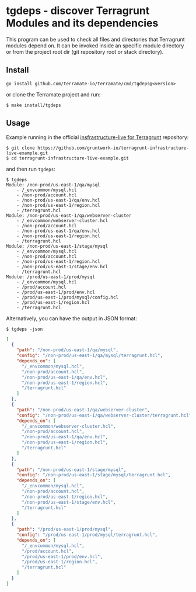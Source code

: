 # tgdeps - discover Terragrunt Modules and its dependencies

This program can be used to check all files and directories that Terragrunt
modules depend on. It can be invoked inside an specific module directory or
from the project root dir (git repository root or stack directory).

## Install

```
go install github.com/terramate-io/terramate/cmd/tgdeps@<version>
```

or clone the Terramate project and run:

```
$ make install/tgdeps
```

## Usage

Example running in the official [insfrastructure-live for Terragrunt](https://github.com/gruntwork-io/terragrunt-infrastructure-live-example) repository:

```
$ git clone https://github.com/gruntwork-io/terragrunt-infrastructure-live-example.git
$ cd terragrunt-infrastructure-live-example.git
```

and then run `tgdeps`:

```
$ tgdeps
Module: /non-prod/us-east-1/qa/mysql
	- /_envcommon/mysql.hcl
	- /non-prod/account.hcl
	- /non-prod/us-east-1/qa/env.hcl
	- /non-prod/us-east-1/region.hcl
	- /terragrunt.hcl
Module: /non-prod/us-east-1/qa/webserver-cluster
	- /_envcommon/webserver-cluster.hcl
	- /non-prod/account.hcl
	- /non-prod/us-east-1/qa/env.hcl
	- /non-prod/us-east-1/region.hcl
	- /terragrunt.hcl
Module: /non-prod/us-east-1/stage/mysql
	- /_envcommon/mysql.hcl
	- /non-prod/account.hcl
	- /non-prod/us-east-1/region.hcl
	- /non-prod/us-east-1/stage/env.hcl
	- /terragrunt.hcl
Module: /prod/us-east-1/prod/mysql
	- /_envcommon/mysql.hcl
	- /prod/account.hcl
	- /prod/us-east-1/prod/env.hcl
	- /prod/us-east-1/prod/mysql/config.hcl
	- /prod/us-east-1/region.hcl
	- /terragrunt.hcl
```

Alternatively, you can have the output in JSON format:

`$ tgdeps -json`

```json
[
  {
    "path": "/non-prod/us-east-1/qa/mysql",
    "config": "/non-prod/us-east-1/qa/mysql/terragrunt.hcl",
    "depends_on": [
      "/_envcommon/mysql.hcl",
      "/non-prod/account.hcl",
      "/non-prod/us-east-1/qa/env.hcl",
      "/non-prod/us-east-1/region.hcl",
      "/terragrunt.hcl"
    ]
  },
  {
    "path": "/non-prod/us-east-1/qa/webserver-cluster",
    "config": "/non-prod/us-east-1/qa/webserver-cluster/terragrunt.hcl",
    "depends_on": [
      "/_envcommon/webserver-cluster.hcl",
      "/non-prod/account.hcl",
      "/non-prod/us-east-1/qa/env.hcl",
      "/non-prod/us-east-1/region.hcl",
      "/terragrunt.hcl"
    ]
  },
  {
    "path": "/non-prod/us-east-1/stage/mysql",
    "config": "/non-prod/us-east-1/stage/mysql/terragrunt.hcl",
    "depends_on": [
      "/_envcommon/mysql.hcl",
      "/non-prod/account.hcl",
      "/non-prod/us-east-1/region.hcl",
      "/non-prod/us-east-1/stage/env.hcl",
      "/terragrunt.hcl"
    ]
  },
  {
    "path": "/prod/us-east-1/prod/mysql",
    "config": "/prod/us-east-1/prod/mysql/terragrunt.hcl",
    "depends_on": [
      "/_envcommon/mysql.hcl",
      "/prod/account.hcl",
      "/prod/us-east-1/prod/env.hcl",
      "/prod/us-east-1/region.hcl",
      "/terragrunt.hcl"
    ]
  }
]
```

